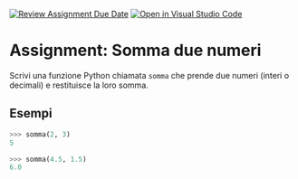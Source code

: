 [![Review Assignment Due Date](https://classroom.github.com/assets/deadline-readme-button-22041afd0340ce965d47ae6ef1cefeee28c7c493a6346c4f15d667ab976d596c.svg)](https://classroom.github.com/a/qk1n7CR0)
[![Open in Visual Studio Code](https://classroom.github.com/assets/open-in-vscode-2e0aaae1b6195c2367325f4f02e2d04e9abb55f0b24a779b69b11b9e10269abc.svg)](https://classroom.github.com/online_ide?assignment_repo_id=20744776&assignment_repo_type=AssignmentRepo)
# Assignment: Somma due numeri

Scrivi una funzione Python chiamata `somma` che prende due numeri (interi o decimali)
e restituisce la loro somma.

## Esempi
```python
>>> somma(2, 3)
5

>>> somma(4.5, 1.5)
6.0